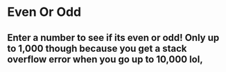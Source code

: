 # Even Or Odd

## Enter a number to see if its even or odd! Only up to 1,000 though because you get a stack overflow error when you go up to 10,000 lol,
